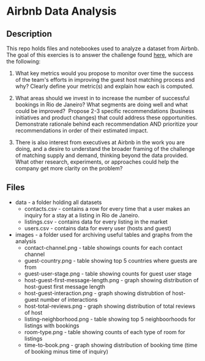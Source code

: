 # Airbnb Data Analysis
## Description
This repo holds files and notebookes used to analyze a dataset from Airbnb. The goal of this exercies is 
to answer the challenge found [here](https://colab.research.google.com/github/interviewquery/takehomes/blob/airbnb_1/airbnb_1/takehomefile.ipynb#scrollTo=eef90170), which are the following:

1.  What key metrics would you propose to monitor over time the success of the team's efforts in improving
    the guest host matching process and why? Clearly define your metric(s) and explain how each is computed.

3.  What areas should we invest in to increase the number of successful bookings in Rio de Janeiro? What
    segments are doing well and what could be improved? ​ ​Propose 2-3 specific recommendations (business
    initiatives and product changes) that could address these opportunities. Demonstrate rationale behind
    each recommendation AND prioritize your recommendations in order of their estimated impact.

5.  There is also interest from executives at Airbnb in the work you are doing, and a desire to understand
    the broader framing of the challenge of matching supply and demand, thinking beyond the data
    provided. What other research, experiments, or approaches could help the company get more clarity on the problem?

## Files
- data - a folder holding all datasets
  - contacts.csv - contains a row for every time that a user makes an inquiry for a stay at a listing in Rio de Janeiro.
  - listings.csv - contains data for every listing in the market
  - users.csv - contains data for every user (hosts and guest)
- images - a folder used for archiving useful tables and graphs from the analysis
  - contact-channel.png - table showings counts for each contact channel
  - guest-country.png - table showing top 5 countries where guests are from
  - guest-user-stage.png - table showing counts for guest user stage
  - host-guest-first-message-length.png - graph showing distribution of host-guest first message length
  - host-guest-interaction.png - graph showing distrubtion of host-guest number of interactions
  - host-total-reviews.png - graph showing distribution of total reviews of host
  - listing-neighborhood.png - table showing top 5 neighboorhoods for listings with bookings
  - room-type.png - table showing counts of each type of room for listings
  - time-to-book.png - graph showing distribution of booking time (time of booking minus time of inquiry)
